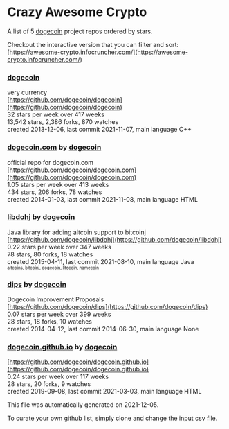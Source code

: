 # Crazy Awesome Crypto
A list of 5 [dogecoin](https://github.com/dogecoin) project repos ordered by stars.  

Checkout the interactive version that you can filter and sort: 
[https://awesome-crypto.infocruncher.com/](https://awesome-crypto.infocruncher.com/)  


### [dogecoin](https://github.com/dogecoin/dogecoin)  
very currency  
[https://github.com/dogecoin/dogecoin](https://github.com/dogecoin/dogecoin)  
32 stars per week over 417 weeks  
13,542 stars, 2,386 forks, 870 watches  
created 2013-12-06, last commit 2021-11-07, main language C++  


### [dogecoin.com](https://github.com/dogecoin/dogecoin.com) by [dogecoin](https://github.com/dogecoin)  
official repo for dogecoin.com  
[https://github.com/dogecoin/dogecoin.com](https://github.com/dogecoin/dogecoin.com)  
1.05 stars per week over 413 weeks  
434 stars, 206 forks, 78 watches  
created 2014-01-03, last commit 2021-11-08, main language HTML  


### [libdohj](https://github.com/dogecoin/libdohj) by [dogecoin](https://github.com/dogecoin)  
Java library for adding altcoin support to bitcoinj  
[https://github.com/dogecoin/libdohj](https://github.com/dogecoin/libdohj)  
0.22 stars per week over 347 weeks  
78 stars, 80 forks, 18 watches  
created 2015-04-11, last commit 2021-08-10, main language Java  
<sub><sup>altcoins, bitcoinj, dogecoin, litecoin, namecoin</sup></sub>


### [dips](https://github.com/dogecoin/dips) by [dogecoin](https://github.com/dogecoin)  
Dogecoin Improvement Proposals  
[https://github.com/dogecoin/dips](https://github.com/dogecoin/dips)  
0.07 stars per week over 399 weeks  
28 stars, 18 forks, 10 watches  
created 2014-04-12, last commit 2014-06-30, main language None  


### [dogecoin.github.io](https://github.com/dogecoin/dogecoin.github.io) by [dogecoin](https://github.com/dogecoin)  
  
[https://github.com/dogecoin/dogecoin.github.io](https://github.com/dogecoin/dogecoin.github.io)  
0.24 stars per week over 117 weeks  
28 stars, 20 forks, 9 watches  
created 2019-09-08, last commit 2021-03-03, main language HTML  


This file was automatically generated on 2021-12-05.  

To curate your own github list, simply clone and change the input csv file.  